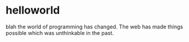 helloworld
==========

blah
the world of programming has  changed. The web has made things possible which was unthinkable in the past. 
